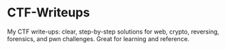 # CTF-Writeups
My CTF write-ups: clear, step-by-step solutions for web, crypto, reversing, forensics, and pwn challenges. Great for learning and reference.
